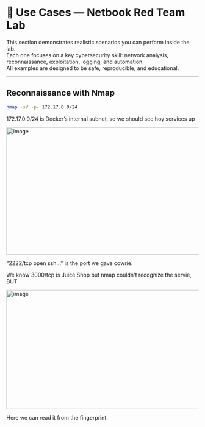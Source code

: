 # 🧩 Use Cases — Netbook Red Team Lab

This section demonstrates realistic scenarios you can perform inside the lab.  
Each one focuses on a key cybersecurity skill: network analysis, reconnaissance, exploitation, logging, and automation.  
All examples are designed to be safe, reproducible, and educational.

---

## Reconnaissance with Nmap

```bash
nmap -sV -p- 172.17.0.0/24
```
172.17.0.0/24 is Docker’s internal subnet, so we should see hoy services up  

<img width="1129" height="334" alt="image" src="https://github.com/user-attachments/assets/b2c7a5b6-e1e9-4bd2-b76d-3649a574aa5e"/>

"2222/tcp open  ssh..." is the port we gave cowrie.  

We know 3000/tcp is Juice Shop but nmap couldn't recognize the servie, BUT

<img width="991" height="313" alt="image" src="https://github.com/user-attachments/assets/a9d44a72-c1dc-454e-bc6d-a959186c3aa0" />

Here we can read it from the fingerprint.
